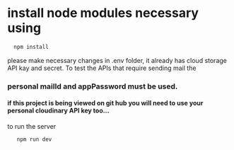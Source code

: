 
# install node modules necessary using 

```js
  npm install
```

please make necessary changes in .env folder, it already has cloud storage API kay and secret.
To test the APIs that require sending mail the 
### personal mailId and appPassword must be used.

#### if this project is being viewed on git hub you will need to use your personal cloudinary API key too...

to run the server

``` js 
   npm run dev
```